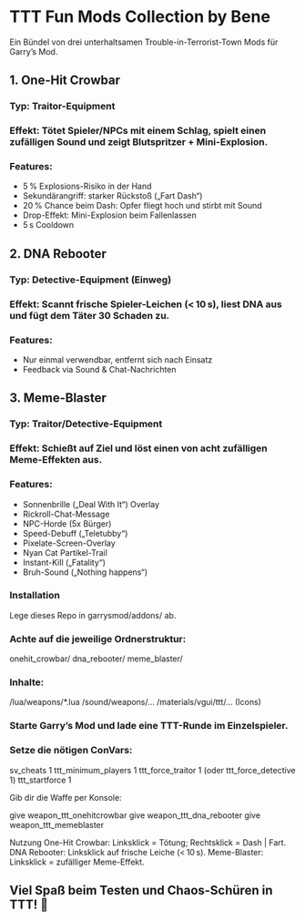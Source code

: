# TTT Fun Mods Collection by Bene

Ein Bündel von drei unterhaltsamen Trouble-in-Terrorist-Town Mods für Garry’s Mod.

## 1. One-Hit Crowbar

### Typ: Traitor-Equipment
### Effekt: Tötet Spieler/NPCs mit einem Schlag, spielt einen zufälligen Sound und zeigt Blutspritzer + Mini-Explosion.
### Features:
- 5 % Explosions-Risiko in der Hand
- Sekundärangriff: starker Rückstoß („Fart Dash“)
- 20 % Chance beim Dash: Opfer fliegt hoch und stirbt mit Sound
- Drop-Effekt: Mini-Explosion beim Fallenlassen
- 5 s Cooldown

## 2. DNA Rebooter

### Typ: Detective-Equipment (Einweg)
### Effekt: Scannt frische Spieler-Leichen (< 10 s), liest DNA aus und fügt dem Täter 30 Schaden zu.
### Features:
- Nur einmal verwendbar, entfernt sich nach Einsatz
- Feedback via Sound & Chat-Nachrichten

## 3. Meme-Blaster

### Typ: Traitor/Detective-Equipment
### Effekt: Schießt auf Ziel und löst einen von acht zufälligen Meme-Effekten aus.
### Features:
- Sonnenbrille („Deal With It“) Overlay
- Rickroll-Chat-Message
- NPC-Horde (5x Bürger)
- Speed-Debuff („Teletubby“)
- Pixelate-Screen-Overlay
- Nyan Cat Partikel-Trail
- Instant-Kill („Fatality“)
- Bruh-Sound („Nothing happens“)

### Installation

Lege dieses Repo in garrysmod/addons/ ab.

### Achte auf die jeweilige Ordnerstruktur:
onehit_crowbar/
dna_rebooter/
meme_blaster/

### Inhalte:
/lua/weapons/*.lua
/sound/weapons/...
/materials/vgui/ttt/... (Icons)

### Starte Garry’s Mod und lade eine TTT-Runde im Einzelspieler.

### Setze die nötigen ConVars:
sv_cheats 1
ttt_minimum_players 1
ttt_force_traitor 1  (oder ttt_force_detective 1)
ttt_startforce 1

Gib dir die Waffe per Konsole:

give weapon_ttt_onehitcrowbar
give weapon_ttt_dna_rebooter
give weapon_ttt_memeblaster

Nutzung
One-Hit Crowbar: Linksklick = Tötung; Rechtsklick = Dash | Fart.
DNA Rebooter: Linksklick auf frische Leiche (< 10 s).
Meme-Blaster: Linksklick = zufälliger Meme-Effekt.

## Viel Spaß beim Testen und Chaos-Schüren in TTT! 🎉
